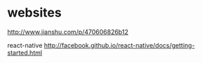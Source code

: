 # websites

http://www.jianshu.com/p/470606826b12

react-native
http://facebook.github.io/react-native/docs/getting-started.html


